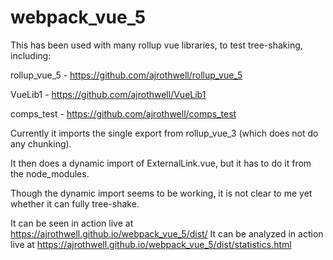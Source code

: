 # webpack_vue_5

This has been used with many rollup vue libraries, to test tree-shaking, including:

rollup_vue_5 - https://github.com/ajrothwell/rollup_vue_5

VueLib1 - https://github.com/ajrothwell/VueLib1

comps_test - https://github.com/ajrothwell/comps_test

Currently it imports the single export from rollup_vue_3 (which does not do any chunking).

It then does a dynamic import of ExternalLink.vue, but it has to do it from the node_modules.

Though the dynamic import seems to be working, it is not clear to me yet whether it can fully tree-shake.

It can be seen in action live at https://ajrothwell.github.io/webpack_vue_5/dist/
It can be analyzed in action live at https://ajrothwell.github.io/webpack_vue_5/dist/statistics.html
